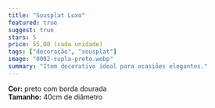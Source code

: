 ```yaml
---
title: "Sousplat Luxo"
featured: true
suggest: true
stars: 5
price: 55,00 (cada unidade)
tags: ["decoração", "sousplat"]
image: "0002-supla-preto.webp"
summary: "Item decorativo ideal para ocasiões elegantes."
---
```


**Cor:** preto com borda dourada  
**Tamanho:** 40cm de diâmetro  
